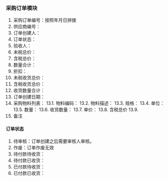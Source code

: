 ### 采购订单模块

1. 采购订单编号：按照年月日拼接
2. 供应商编号：
3. 订单创建人：
4. 订单状态：
5. 验收人：
6. 未税总价：
7. 含税总价：
8. 数量合计：
9. 折扣：
10. 未税收货总价：
11. 含税收货总价：
12. 收货数量合计：
13. 订单创建日期：
14. 采购物料列表：
    13.1. 物料编码：
    13.2. 物料描述：
    13.3. 规格：
    13.4. 单位：
    13.5. 数量：
    13.6. 收货数量：
    13.7. 单价：
    13.8. 含税总价
    13.9.
15. 备注

#### 订单状态

1. 待审核：订单创建之后需要审核人审核。
2. 作废：订单作废无效
3. 待付款待收货：
4. 待付款已收货：
5. 已付款待收货：
6. 已付款已收货：
